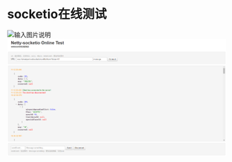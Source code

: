 # socketio在线测试
![输入图片说明](https://images.gitee.com/uploads/images/2021/1112/190336_844fc842_4993198.png "屏幕截图.png")
![输入图片说明](images/image.png)